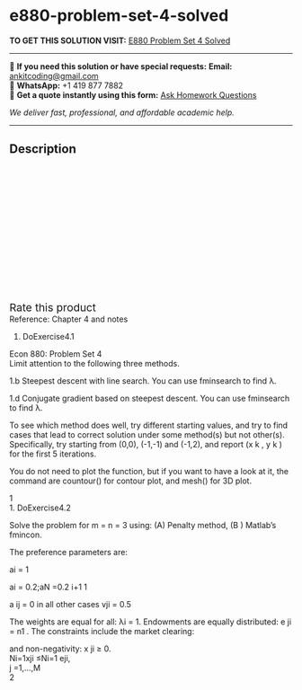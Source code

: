# e880-problem-set-4-solved
**TO GET THIS SOLUTION VISIT:** [E880 Problem Set 4 Solved](https://www.ankitcodinghub.com/product/e880-problem-set-4-solved/)


---

📩 **If you need this solution or have special requests:** **Email:** ankitcoding@gmail.com  
📱 **WhatsApp:** +1 419 877 7882  
📄 **Get a quote instantly using this form:** [Ask Homework Questions](https://www.ankitcodinghub.com/services/ask-homework-questions/)

*We deliver fast, professional, and affordable academic help.*

---

<h2>Description</h2>



<div class="kk-star-ratings kksr-auto kksr-align-center kksr-valign-top" data-payload="{&quot;align&quot;:&quot;center&quot;,&quot;id&quot;:&quot;94854&quot;,&quot;slug&quot;:&quot;default&quot;,&quot;valign&quot;:&quot;top&quot;,&quot;ignore&quot;:&quot;&quot;,&quot;reference&quot;:&quot;auto&quot;,&quot;class&quot;:&quot;&quot;,&quot;count&quot;:&quot;0&quot;,&quot;legendonly&quot;:&quot;&quot;,&quot;readonly&quot;:&quot;&quot;,&quot;score&quot;:&quot;0&quot;,&quot;starsonly&quot;:&quot;&quot;,&quot;best&quot;:&quot;5&quot;,&quot;gap&quot;:&quot;4&quot;,&quot;greet&quot;:&quot;Rate this product&quot;,&quot;legend&quot;:&quot;0\/5 - (0 votes)&quot;,&quot;size&quot;:&quot;24&quot;,&quot;title&quot;:&quot;E880 Problem Set 4 Solved&quot;,&quot;width&quot;:&quot;0&quot;,&quot;_legend&quot;:&quot;{score}\/{best} - ({count} {votes})&quot;,&quot;font_factor&quot;:&quot;1.25&quot;}">

<div class="kksr-stars">

<div class="kksr-stars-inactive">
            <div class="kksr-star" data-star="1" style="padding-right: 4px">


<div class="kksr-icon" style="width: 24px; height: 24px;"></div>
        </div>
            <div class="kksr-star" data-star="2" style="padding-right: 4px">


<div class="kksr-icon" style="width: 24px; height: 24px;"></div>
        </div>
            <div class="kksr-star" data-star="3" style="padding-right: 4px">


<div class="kksr-icon" style="width: 24px; height: 24px;"></div>
        </div>
            <div class="kksr-star" data-star="4" style="padding-right: 4px">


<div class="kksr-icon" style="width: 24px; height: 24px;"></div>
        </div>
            <div class="kksr-star" data-star="5" style="padding-right: 4px">


<div class="kksr-icon" style="width: 24px; height: 24px;"></div>
        </div>
    </div>

<div class="kksr-stars-active" style="width: 0px;">
            <div class="kksr-star" style="padding-right: 4px">


<div class="kksr-icon" style="width: 24px; height: 24px;"></div>
        </div>
            <div class="kksr-star" style="padding-right: 4px">


<div class="kksr-icon" style="width: 24px; height: 24px;"></div>
        </div>
            <div class="kksr-star" style="padding-right: 4px">


<div class="kksr-icon" style="width: 24px; height: 24px;"></div>
        </div>
            <div class="kksr-star" style="padding-right: 4px">


<div class="kksr-icon" style="width: 24px; height: 24px;"></div>
        </div>
            <div class="kksr-star" style="padding-right: 4px">


<div class="kksr-icon" style="width: 24px; height: 24px;"></div>
        </div>
    </div>
</div>


<div class="kksr-legend" style="font-size: 19.2px;">
            <span class="kksr-muted">Rate this product</span>
    </div>
    </div>
<div class="page" title="Page 1">
<div class="layoutArea">
<div class="column">
Reference: Chapter 4 and notes

1. DoExercise4.1

</div>
</div>
<div class="layoutArea">
<div class="column">
Econ 880: Problem Set 4

</div>
</div>
<div class="layoutArea">
<div class="column">
Limit attention to the following three methods.

1.b Steepest descent with line search. You can use fminsearch to find λ.

1.d Conjugate gradient based on steepest descent. You can use fminsearch to find λ.

To see which method does well, try different starting values, and try to find cases that lead to correct solution under some method(s) but not other(s). Specifically, try starting from (0,0), (-1,-1) and (-1,2), and report (x k , y k ) for the first 5 iterations.

You do not need to plot the function, but if you want to have a look at it, the command are countour() for contour plot, and mesh() for 3D plot.

</div>
</div>
<div class="layoutArea">
<div class="column">
1

</div>
</div>
</div>
<div class="page" title="Page 2">
<div class="layoutArea">
<div class="column">
1. DoExercise4.2

Solve the problem for m = n = 3 using: (A) Penalty method, (B ) Matlab’s fmincon.

The preference parameters are:

ai = 1

ai = 0.2;aN =0.2 i+1 1

a ij = 0 in all other cases vji = 0.5

The weights are equal for all: λi = 1. Endowments are equally distributed: e ji = n1 . The constraints include the market clearing:

</div>
</div>
<div class="layoutArea">
<div class="column">
and non-negativity: x ji ≥ 0.

</div>
</div>
<div class="layoutArea">
<div class="column">
Ni=1xji ≤Ni=1 eji,

</div>
<div class="column">
j =1,…,M

</div>
</div>
<div class="layoutArea">
<div class="column">
2

</div>
</div>
</div>
